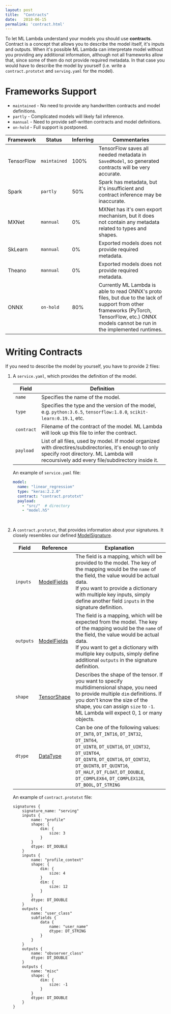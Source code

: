 ```yaml
---
layout: post
title:  "Contracts"
date:   2018-06-15
permalink: 'contract.html'
---
```


To let ML Lambda understand your models you should use __contracts__. Contract is a concept that allows you to describe the model itself, it's inputs and outputs. When it's possible ML Lambda can interpretate model without you providing any additional information, although not all frameworks allow that, since some of them do not provide required metadata. In that case you would have to describe the model by yourself (i.e. write a `contract.prototxt` and `serving.yaml` for the model).


# Frameworks Support
* `maintained` - No need to provide any handwritten contracts and model definitions.
* `partly` - Complicated models will likely fail inference.
* `mannual` - Need to provide self-written contracts and model definitions.
* `on-hold` - Full support is postponed.

| Framework | Status | Inferring | Commentaries |
| ------- | ------ | --------- | ------------ |
| TensorFlow | `maintained` | 100% | TensorFlow saves all needed metadata in `SavedModel`, so generated contracts will be very accurate.  |
| Spark | `partly` | 50% | Spark has metadata, but it's insufficient and contract inference may be inaccurate. |
| MXNet | `mannual` | 0% | MXNet has it's own export mechanism, but it does not contain any metadata related to types and shapes. |
| SkLearn | `mannual` | 0% | Exported models does not provide required metadata. |
| Theano | `mannual` | 0% | Exported models does not provide required metadata. |
| ONNX | `on-hold` | 80% | Currently ML Lambda is able to read ONNX's proto files, but due to the lack of support from other frameworks (PyTorch, TensorFlow, etc.) ONNX models cannot be run in the implemented runtimes. | 

# Writing Contracts

If you need to describe the model by yourself, you have to provide 2 files:

1. A `service.yaml`, which provides the definition of the model.

	| Field | Definition |
	| ----- | ---------- |
	| `name` | Specifies the name of the model. |
	| `type` | Specifies the type and the version of the model, e.g. `python:3.6.5`, `tensorflow:1.8.0`, `scikit-learn:0.19.1`, etc. |
	| `contract` | Filename of the contract of the model. ML Lambda will look up this file to infer the contract. |
	| `payload` | List of all files, used by model. If model organized with directires/subdirectories, it's enough to only specify root directory. ML Lambda will recoursively add every file/subdirectory inside it.  |


	An example of `service.yaml` file: 
	```yaml
    model:
      name: "linear_regression"
	  type: "keras:2.2.0"
      contract: "contract.prototxt"
      payload:
        - "src/"  # directory 
        - "model.h5"
	```
	<br>
	

2. A `contract.prototxt`, that provides information about your signatures. It closely resembles our defined [ModelSignature][github-model-signature].

	| Field | Reference | Explanation |
	| ----- | --------- | ---------- |
	| `inputs`| [ModelFields][github-model-field] | The field is a mapping, which will be provided to the model. The key of the mapping would be the `name` of the field, the value would be actual data.<br>If you want to provide a dictionary with multiple key inputs, simply define another field `inputs` in the signature definition. |
	| `outputs`| [ModelFields][github-model-field] | The field is a mapping, which will be expected from the model. The key of the mapping would be the `name` of the field, the value would be actual data.<br>If you want to get a dictionary with multiple key outputs, simply define additional `outputs` in the signature definition. |
	| `shape` | [TensorShape][github-tensor-shape] | Describes the shape of the tensor. If you want to specify multidimensional shape, you need to provide multiple `dim` definitions. If you don't know the size of the shape, you can assign `size` to `-1`. ML Lambda will expect 0, 1 or many objects.|
	| `dtype` | [DataType][github-datatype] | Can be one of the following values:<br>`DT_INT8`, `DT_INT16`, `DT_INT32`, `DT_INT64`,<br>`DT_UINT8`, `DT_UINT16`, `DT_UINT32`, `DT_UINT64`,<br>`DT_QINT8`, `DT_QINT16`, `DT_QINT32`,<br>`DT_QUINT8`, `DT_QUINT16`,<br>`DT_HALF`, `DT_FLOAT`, `DT_DOUBLE`,<br>`DT_COMPLEX64`, `DT_COMPLEX128`,<br>`DT_BOOL`, `DT_STRING`

	An example of `contract.prototxt` file:
	```
	signatures {
		signature_name: "serving"
		inputs {
			name: "profile"
			shape: {
				dim: {
					size: 3
				}
			}
			dtype: DT_DOUBLE
		}
		inputs {
			name: "profile_context"
			shape: {
				dim: {
					size: 4
				}
				dim: {
					size: 12
				}
			}
			dtype: DT_DOUBLE
		}
		outputs {
			name: "user_class"
			subfields {
				data {
					name: "user_name"
					dtype: DT_STRING
				}
			}
		}
		outputs {
			name: "obvserver_class"
			dtype: DT_DOUBLE
		}
		outputs {
			name: "misc"
			shape: {
				dim: {
					size: -1
				}
			}
			dtype: DT_DOUBLE
		}
	}
	```

[github-model-signature]: https://github.com/Hydrospheredata/hydro-serving-protos/blob/master/src/hydro_serving_grpc/contract/model_signature.proto
[github-model-field]: https://github.com/Hydrospheredata/hydro-serving-protos/blob/master/src/hydro_serving_grpc/contract/model_field.proto
[github-tensor-shape]: https://github.com/Hydrospheredata/hydro-serving-protos/blob/master/src/hydro_serving_grpc/tf/tensor_shape.proto
[github-datatype]: https://github.com/Hydrospheredata/hydro-serving-protos/blob/master/src/hydro_serving_grpc/tf/types.proto
